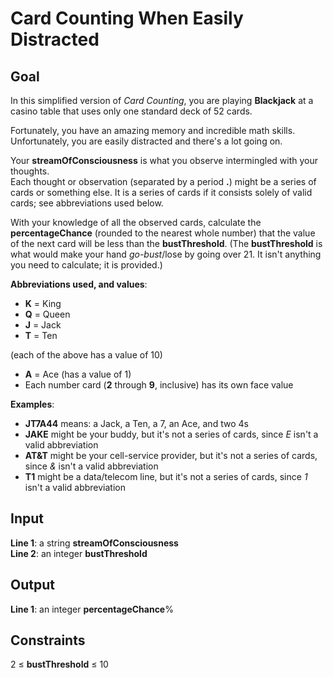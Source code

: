# Card Counting When Easily Distracted

## Goal

In this simplified version of _Card Counting_, you are playing **Blackjack** at a casino table that uses only one standard deck of 52 cards.

Fortunately, you have an amazing memory and incredible math skills. \
Unfortunately, you are easily distracted and there's a lot going on.

Your **streamOfConsciousness** is what you observe intermingled with your thoughts. \
Each thought or observation (separated by a period **.**) might be a series of cards or something else. It is a series of cards if it consists solely of valid cards; see abbreviations used below.

With your knowledge of all the observed cards, calculate the **percentageChance** (rounded to the nearest whole number) that the value of the next card will be less than the **bustThreshold**.
(The **bustThreshold** is what would make your hand _go-bust_/lose by going over 21. It isn't anything you need to calculate; it is provided.)

**Abbreviations used, and values**:

-   **K** = King
-   **Q** = Queen
-   **J** = Jack
-   **T** = Ten

(each of the above has a value of 10)

-   **A** = Ace (has a value of 1)
-   Each number card (**2** through **9**, inclusive) has its own face value

**Examples**:

-   **JT7A44** means: a Jack, a Ten, a 7, an Ace, and two 4s
-   **JAKE** might be your buddy, but it's not a series of cards, since _E_ isn't a valid abbreviation
-   **AT&T** might be your cell-service provider, but it's not a series of cards, since _&_ isn't a valid abbreviation
-   **T1** might be a data/telecom line, but it's not a series of cards, since _1_ isn't a valid abbreviation

## Input

**Line 1**: a string **streamOfConsciousness** \
**Line 2**: an integer **bustThreshold**

## Output

**Line 1**: an integer **percentageChance**%

## Constraints

2 ≤ **bustThreshold** ≤ 10

